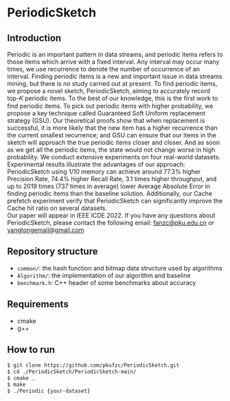 PeriodicSketch
============

Introduction
--------
Periodic is an important pattern in data streams, and periodic items refers to those items which arrive with a fixed interval. Any interval may occur many times, we use recurrence to denote the number of occurrence of an interval. Finding periodic items is a new and important issue in data streams mining, but there is no study carried out at present. To find periodic items, we propose a novel sketch, PeriodicSketch, aiming to accurately record top-𝐾 periodic items. To the best of our knowledge, this is the first work to find periodic items. To pick out periodic items with higher probability, we propose a key technique called Guaranteed Soft Uniform replacement strategy (GSU). Our theoretical proofs show that when replacement is successful, it is more likely that the new item has a higher recurrence than the current smallest recurrence; and GSU can ensure that our items in the sketch will approach the true periodic items closer and closer. And as soon as we get all the periodic items, the state would not change worse in high probability. We conduct extensive experiments on four real-world datasets. Experimental results illustrate the advantages of our approach: PeriodicSketch using 1/10 memory can achieve around 77.3% higher Precision Rate, 74.4% higher Recall Rate, 3.1 times higher throughput, and up to 2019 times (737 times in average) lower Average Absolute Error in finding periodic items than the baseline solution. Additionally, our Cache prefetch experiment verify that PeriodicSketch can significantly improve the Cache hit ratio on several datasets.  
Our paper will appear in IEEE ICDE 2022. If you have any questions about PeriodicSketch, please contact the following email: fanzc@pku.edu.cn or yangtongemail@gmail.com

Repository structure
--------------------
*  `common/`: the hash function and bitmap data structure used by algorithms
*  `Algorithm/`: the implementation of our algorithm and baseline
*  `benchmark.h`: C++ header of some benchmarks about accuracy

Requirements
-------
- cmake
- g++

How to run
-------

```bash
$ git clone https://github.com/pkufzc/PeriodicSketch.git
$ cd ./PeriodicSketch/PeriodicSketch-main/
$ cmake .
$ make
$ ./Periodic {your-dataset}
```
